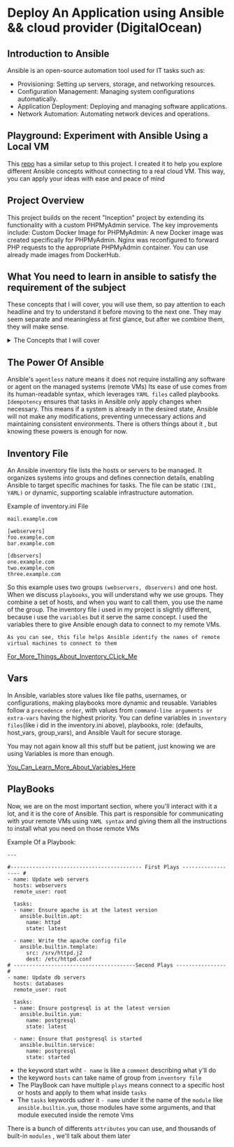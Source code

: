 # Deploy An Application using Ansible && cloud provider (DigitalOcean)

## Introduction to Ansible

Ansible is an open-source automation tool used for IT tasks such as:
- Provisioning: Setting up servers, storage, and networking resources.
- Configuration Management: Managing system configurations automatically.
- Application Deployment: Deploying and managing software applications.
- Network Automation: Automating network devices and operations.

## Playground: Experiment with Ansible Using a Local VM

This [repo](https://github.com/imaddine1/virtualBox-automated) has a similar setup to this project. I created it to help you explore different Ansible concepts without connecting to a real cloud VM. This way, you can apply your ideas with ease and peace of mind

## Project Overview

This project builds on the recent "Inception" project by extending its functionality with a custom PHPMyAdmin service. The key improvements include:
Custom Docker Image for PHPMyAdmin:
A new Docker image was created specifically for PHPMyAdmin.
Nginx was reconfigured to forward PHP requests to the appropriate PHPMyAdmin container.
You can use already made images from DockerHub.

## What You need to learn in ansible to satisfy the requirement of the subject

These concepts that I will cover, you will use them, so pay attention to each headline and try to understand it before moving to the next one. They may seem separate and meaningless at first glance, but after we combine them, they will make sense.

<details>
    <summary>The Concepts that I will cover</summary>

- The power of ansible
- Inventory File
- Vars
- PlayBooks
- Modules && Plugins
- Roles
- Security
- Conclusion
</details>


## The Power Of Ansible

Ansible's `agentless` nature means it does not require installing any software or agent on the managed systems (remote VMs)
Its ease of use comes from its human-readable syntax, which leverages `YAML files` called playbooks. 
`Idempotency` ensures that tasks in Ansible only apply changes when necessary. This means if a system is already in the desired state, Ansible will not make any modifications, preventing unnecessary actions and maintaining consistent environments.
There is others things about it , but knowing these powers is enough for now.

## Inventory File

An Ansible inventory file lists the hosts or servers to be managed. It organizes systems into groups and defines connection details, enabling Ansible to target specific machines for tasks. The file can be static `(INI, YAML)` or dynamic, supporting scalable infrastructure automation.

Example of inventory.ini File

```
mail.example.com

[webservers]
foo.example.com
bar.example.com

[dbservers]
one.example.com
two.example.com
three.example.com

```

So this example uses two groups `(webservers, dbservers)` and one host. When we discuss `playbooks`, you will understand why we use groups. They combine a set of hosts, and when you want to call them, you use the name of the group.
The inventory file i used in my project is slightly different, because i use the `variables` but it serve the same concept.
I used the variables there to give Ansible enough data to connect to my remote VMs.

`` As you can see, this file helps Ansible identify the names of remote virtual machines to connect to them  ``

[For_More_Things_About_Inventory_CLick_Me](https://docs.ansible.com/ansible/latest/inventory_guide/intro_inventory.html)

## Vars

In Ansible, variables store values like file paths, usernames, or configurations, making playbooks more dynamic and reusable. Variables follow a `precedence order`, with values from `command-line arguments or extra-vars` having the highest priority. You can define variables in `inventory files`(like i did in the inventory.ini above), playbooks, role: (defaults, host_vars, group_vars), and Ansible Vault for secure storage.

You may not again know all this stuff but be patient, just knowing we are using Variables is more than enough.

[You_Can_Learn_More_About_Variables_Here](https://docs.ansible.com/ansible/latest/playbook_guide/playbooks_variables.html)

## PlayBooks

Now, we are on the most important section, where you'll interact with it a lot, and it is the core of Ansible. This part is responsible for communicating with your remote VMs using `YAML syntax` and giving them all the instructions to install what you need on those remote VMs

Example Of a Playbook:

```
---

#------------------------------------------ First Plays ------------------ #
- name: Update web servers                                
  hosts: webservers                                         
  remote_user: root                                               
    
  tasks:                                                     
  - name: Ensure apache is at the latest version              
    ansible.builtin.apt:                                     
      name: httpd                                          
      state: latest

  - name: Write the apache config file                        
    ansible.builtin.template:                              
      src: /srv/httpd.j2                                     
      dest: /etc/httpd.conf                                 
# ---------------------------------------Second Plays ----------------#
- name: Update db servers
  hosts: databases
  remote_user: root

  tasks:
  - name: Ensure postgresql is at the latest version
    ansible.builtin.yum:
      name: postgresql
      state: latest

  - name: Ensure that postgresql is started
    ansible.builtin.service:
      name: postgresql
      state: started

```

- the keyword start wiht `- name` is like a `comment` describing what y'll do 
- the keyword `hosts` can take name of group from `inventory file`
- The PlayBook can have multiple `plays` means connect to a specific host or hosts and apply to them what inside `tasks`
- The `tasks` keywords udner it `- name` under it the name of the `module` like `ansible.builtin.yum`, those modules have some arguments,
    and that module executed inside the remote Vms

There is a bunch of differents `attributes` you can use, and thousands of built-in `modules` , we'll talk about them later



